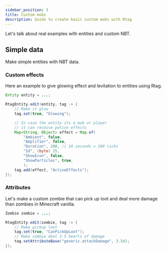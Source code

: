 ```yaml
---
sidebar_position: 3
title: Custom mobs
description: Guide to create basic custom mobs with Rtag
---
```


Let's talk about real examples with entities and custom NBT.

## Simple data

Make simple entities with NBT data.

### Custom effects

Here an example to give glowing effect and levitation to entities using Rtag.

```java
Entity entity = ...;

RtagEntity.edit(entity, tag -> {
	// Make it glow
	tag.set(true, "Glowing");

	// In case the entity its a mob or player
	// it can receive potion effects
	Map<String, Object> effect = Map.of(
		"Ambient", false,
		"Amplifier", false,
		"Duration", 200, // 10 seconds = 200 ticks
		"Id", (byte) 25,
		"ShowIcon", false,
		"ShowParticles", true,
		);
	tag.add(effect, "ActiveEffects");
});
```

### Attributes

Let's make a custom zombie that can pick up loot and deal more damage than zombies in Minecraft vanilla.

```java
Zombie zombie = ...;

RtagEntity.edit(zombie, tag -> {
	// Make pickup loot
	tag.set(true, "CanPickUpLoot");
	// Make zombie deal 3.5 hearts of damage
	tag.setAttributeBase("generic.attackDamage", 3.5d);
});
```